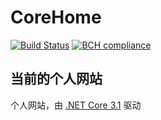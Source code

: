 # CoreHome

[![Build Status](https://dev.azure.com/lixinyang/CoreHome-Build/_apis/build/status/lixinyang123.CoreHome?branchName=master)](https://dev.azure.com/lixinyang/CoreHome-Build/_build/latest?definitionId=5&branchName=master)
[![BCH compliance](https://bettercodehub.com/edge/badge/lixinyang123/CoreHome?branch=master)](https://bettercodehub.com/)

## 当前的个人网站
个人网站，由 [.NET Core 3.1](https://dotnet.microsoft.com/) 驱动
